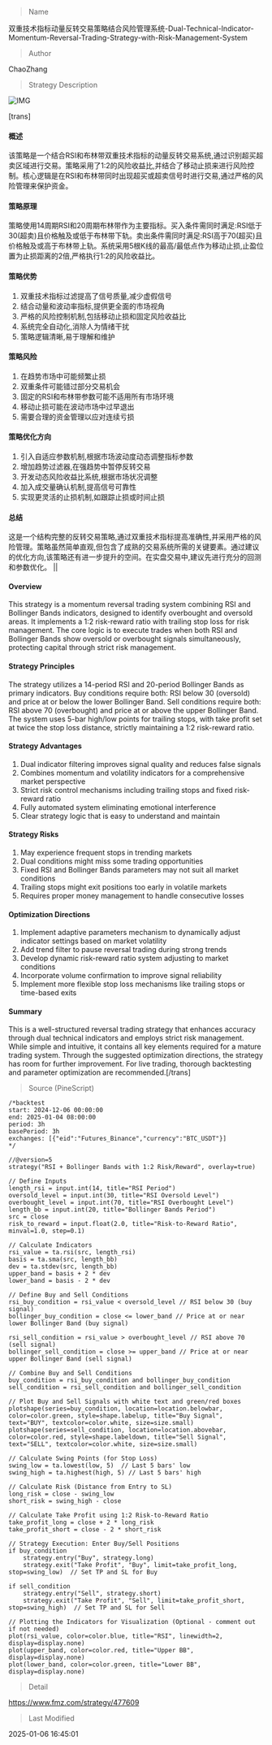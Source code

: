 
> Name

双重技术指标动量反转交易策略结合风险管理系统-Dual-Technical-Indicator-Momentum-Reversal-Trading-Strategy-with-Risk-Management-System

> Author

ChaoZhang

> Strategy Description

![IMG](https://www.fmz.com/upload/asset/bc2efdba42c3a7f666.png)

[trans]
#### 概述
该策略是一个结合RSI和布林带双重技术指标的动量反转交易系统,通过识别超买超卖区域进行交易。策略采用了1:2的风险收益比,并结合了移动止损来进行风险控制。核心逻辑是在RSI和布林带同时出现超买或超卖信号时进行交易,通过严格的风险管理来保护资金。

#### 策略原理
策略使用14周期RSI和20周期布林带作为主要指标。买入条件需同时满足:RSI低于30(超卖)且价格触及或低于布林带下轨。卖出条件需同时满足:RSI高于70(超买)且价格触及或高于布林带上轨。系统采用5根K线的最高/最低点作为移动止损,止盈位置为止损距离的2倍,严格执行1:2的风险收益比。

#### 策略优势
1. 双重技术指标过滤提高了信号质量,减少虚假信号
2. 结合动量和波动率指标,提供更全面的市场视角
3. 严格的风险控制机制,包括移动止损和固定风险收益比
4. 系统完全自动化,消除人为情绪干扰
5. 策略逻辑清晰,易于理解和维护

#### 策略风险
1. 在趋势市场中可能频繁止损
2. 双重条件可能错过部分交易机会
3. 固定的RSI和布林带参数可能不适用所有市场环境
4. 移动止损可能在波动市场中过早退出
5. 需要合理的资金管理以应对连续亏损

#### 策略优化方向
1. 引入自适应参数机制,根据市场波动度动态调整指标参数
2. 增加趋势过滤器,在强趋势中暂停反转交易
3. 开发动态风险收益比系统,根据市场状况调整
4. 加入成交量确认机制,提高信号可靠性
5. 实现更灵活的止损机制,如跟踪止损或时间止损

#### 总结
这是一个结构完整的反转交易策略,通过双重技术指标提高准确性,并采用严格的风险管理。策略虽然简单直观,但包含了成熟的交易系统所需的关键要素。通过建议的优化方向,该策略还有进一步提升的空间。在实盘交易中,建议先进行充分的回测和参数优化。 || 

#### Overview
This strategy is a momentum reversal trading system combining RSI and Bollinger Bands indicators, designed to identify overbought and oversold areas. It implements a 1:2 risk-reward ratio with trailing stop loss for risk management. The core logic is to execute trades when both RSI and Bollinger Bands show oversold or overbought signals simultaneously, protecting capital through strict risk management.

#### Strategy Principles
The strategy utilizes a 14-period RSI and 20-period Bollinger Bands as primary indicators. Buy conditions require both: RSI below 30 (oversold) and price at or below the lower Bollinger Band. Sell conditions require both: RSI above 70 (overbought) and price at or above the upper Bollinger Band. The system uses 5-bar high/low points for trailing stops, with take profit set at twice the stop loss distance, strictly maintaining a 1:2 risk-reward ratio.

#### Strategy Advantages
1. Dual indicator filtering improves signal quality and reduces false signals
2. Combines momentum and volatility indicators for a comprehensive market perspective
3. Strict risk control mechanisms including trailing stops and fixed risk-reward ratio
4. Fully automated system eliminating emotional interference
5. Clear strategy logic that is easy to understand and maintain

#### Strategy Risks
1. May experience frequent stops in trending markets
2. Dual conditions might miss some trading opportunities
3. Fixed RSI and Bollinger Bands parameters may not suit all market conditions
4. Trailing stops might exit positions too early in volatile markets
5. Requires proper money management to handle consecutive losses

#### Optimization Directions
1. Implement adaptive parameters mechanism to dynamically adjust indicator settings based on market volatility
2. Add trend filter to pause reversal trading during strong trends
3. Develop dynamic risk-reward ratio system adjusting to market conditions
4. Incorporate volume confirmation to improve signal reliability
5. Implement more flexible stop loss mechanisms like trailing stops or time-based exits

#### Summary
This is a well-structured reversal trading strategy that enhances accuracy through dual technical indicators and employs strict risk management. While simple and intuitive, it contains all key elements required for a mature trading system. Through the suggested optimization directions, the strategy has room for further improvement. For live trading, thorough backtesting and parameter optimization are recommended.[/trans]



> Source (PineScript)

``` pinescript
/*backtest
start: 2024-12-06 00:00:00
end: 2025-01-04 08:00:00
period: 3h
basePeriod: 3h
exchanges: [{"eid":"Futures_Binance","currency":"BTC_USDT"}]
*/

//@version=5
strategy("RSI + Bollinger Bands with 1:2 Risk/Reward", overlay=true)

// Define Inputs
length_rsi = input.int(14, title="RSI Period")
oversold_level = input.int(30, title="RSI Oversold Level")
overbought_level = input.int(70, title="RSI Overbought Level")
length_bb = input.int(20, title="Bollinger Bands Period")
src = close
risk_to_reward = input.float(2.0, title="Risk-to-Reward Ratio", minval=1.0, step=0.1)

// Calculate Indicators
rsi_value = ta.rsi(src, length_rsi)
basis = ta.sma(src, length_bb)
dev = ta.stdev(src, length_bb)
upper_band = basis + 2 * dev
lower_band = basis - 2 * dev

// Define Buy and Sell Conditions
rsi_buy_condition = rsi_value < oversold_level // RSI below 30 (buy signal)
bollinger_buy_condition = close <= lower_band // Price at or near lower Bollinger Band (buy signal)

rsi_sell_condition = rsi_value > overbought_level // RSI above 70 (sell signal)
bollinger_sell_condition = close >= upper_band // Price at or near upper Bollinger Band (sell signal)

// Combine Buy and Sell Conditions
buy_condition = rsi_buy_condition and bollinger_buy_condition
sell_condition = rsi_sell_condition and bollinger_sell_condition

// Plot Buy and Sell Signals with white text and green/red boxes
plotshape(series=buy_condition, location=location.belowbar, color=color.green, style=shape.labelup, title="Buy Signal", text="BUY", textcolor=color.white, size=size.small)
plotshape(series=sell_condition, location=location.abovebar, color=color.red, style=shape.labeldown, title="Sell Signal", text="SELL", textcolor=color.white, size=size.small)

// Calculate Swing Points (for Stop Loss)
swing_low = ta.lowest(low, 5)  // Last 5 bars' low
swing_high = ta.highest(high, 5) // Last 5 bars' high

// Calculate Risk (Distance from Entry to SL)
long_risk = close - swing_low
short_risk = swing_high - close

// Calculate Take Profit using 1:2 Risk-to-Reward Ratio
take_profit_long = close + 2 * long_risk
take_profit_short = close - 2 * short_risk

// Strategy Execution: Enter Buy/Sell Positions
if buy_condition
    strategy.entry("Buy", strategy.long)
    strategy.exit("Take Profit", "Buy", limit=take_profit_long, stop=swing_low)  // Set TP and SL for Buy

if sell_condition
    strategy.entry("Sell", strategy.short)
    strategy.exit("Take Profit", "Sell", limit=take_profit_short, stop=swing_high)  // Set TP and SL for Sell

// Plotting the Indicators for Visualization (Optional - comment out if not needed)
plot(rsi_value, color=color.blue, title="RSI", linewidth=2, display=display.none)
plot(upper_band, color=color.red, title="Upper BB", display=display.none)
plot(lower_band, color=color.green, title="Lower BB", display=display.none)

```

> Detail

https://www.fmz.com/strategy/477609

> Last Modified

2025-01-06 16:45:01
